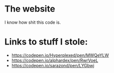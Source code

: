 # The website

I know how shit this code is.

# Links to stuff I stole:

- https://codepen.io/Hyperplexed/pen/MWQeYLW
- https://codepen.io/alphardex/pen/RwrVoeL
- https://codepen.io/sarazond/pen/LYGbwj

